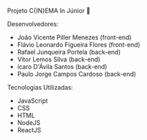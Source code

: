 Projeto C{IN}EMA In Júnior 🎥

Desenvolvedores:
- João Vicente Piller Menezes (front-end)
- Flávio Leonardo Figueira Flores (front-end)
- Rafael Junqueira Portela (back-end)
- Vitor Lemos Silva (back-end)
- ícaro D'Ávila Santos (back-end)
- Paulo Jorge Campos Cardoso (back-end)

Tecnologias Utilizadas:
- JavaScript
- CSS
- HTML
- NodeJS
- ReactJS
